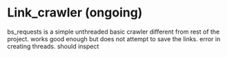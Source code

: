 # Link_crawler (ongoing) 
bs_requests is a simple unthreaded basic crawler different from rest of the project. works good enough but does not attempt to save the links.
error in creating threads. should inspect
